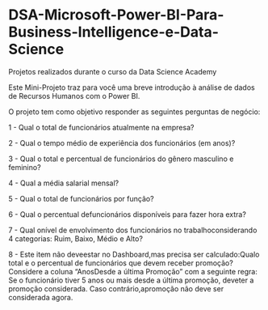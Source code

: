 # DSA-Microsoft-Power-BI-Para-Business-Intelligence-e-Data-Science
Projetos realizados durante o curso da Data Science Academy

Este  Mini-Projeto  traz  para  você  uma  breve  introdução  à  análise  de dados de Recursos Humanos com o Power BI. 

O projeto tem como objetivo responder as seguintes perguntas de negócio:

1 - Qual o total de funcionários atualmente na empresa?

2 - Qual o tempo médio de experiência dos funcionários (em anos)?

3 - Qual o total e percentual de funcionários do gênero masculino e feminino?

4 - Qual a média salarial mensal?

5 - Qual o total de funcionários por função?

6 - Qual o percentual defuncionários disponíveis para fazer hora extra?

7 - Qual onível de envolvimento dos funcionários no trabalhoconsiderando 4 categorias: Ruim, Baixo, Médio e Alto?

8 - Este item não deveestar no Dashboard,mas precisa ser calculado:Qualo total e o percentual de funcionários que devem receber promoção? Considere a coluna “AnosDesde a última Promoção” com a seguinte regra: Se o funcionário tiver 5 anos ou mais desde  a última  promoção,  deveter  a  promoção  considerada.  Caso  contrário,apromoção não deve ser considerada agora.
